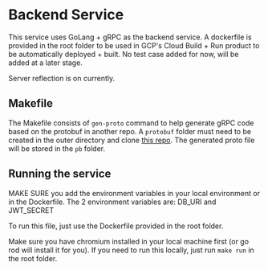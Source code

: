 # Backend Service
This service uses GoLang + gRPC as the backend service.
A dockerfile is provided in the root folder to be used in GCP's Cloud Build + Run product to be automatically deployed + built. No test case added for now, will be added at a later stage.

Server reflection is on currently.

## Makefile
The Makefile consists of `gen-proto` command to help generate gRPC code based on the protobuf in another repo. A `protobuf` folder must need to be created in the outer directory and clone [this repo](https://github.com/ManeHKU/protobuf).
The generated proto file will be stored in the `pb` folder.

## Running the service
MAKE SURE you add the environment variables in your local environment or in the Dockerfile.
The 2 environment variables are: DB_URI and JWT_SECRET

To run this file, just use the Dockerfile provided in the root folder.

Make sure you have chromium installed in your local machine first (or go rod will install it for you).
If you need to run this locally, just run `make run` in the root folder.